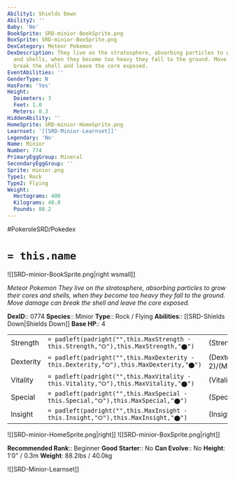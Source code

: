 ```yaml
---
Ability1: Shields Down
Ability2: ''
Baby: 'No'
BookSprite: SRD-minior-BookSprite.png
BoxSprite: SRD-minior-BoxSprite.png
DexCategory: Meteor Pokemon
DexDescription: They live on the stratosphere, absorbing particles to grow their cores
  and shells, when they become too heavy they fall to the ground. Move damage can
  break the shell and leave the core exposed.
EventAbilities: ''
GenderType: N
HasForm: 'Yes'
Height:
  Deimeters: 3
  Feet: 1.0
  Meters: 0.3
HiddenAbility: ''
HomeSprite: SRD-minior-HomeSprite.png
Learnset: '[[SRD-Minior-Learnset]]'
Legendary: 'No'
Name: Minior
Number: 774
PrimaryEggGroup: Mineral
SecondaryEggGroup: ''
Sprite: minior.png
Type1: Rock
Type2: Flying
Weight:
  Hectograms: 400
  Kilograms: 40.0
  Pounds: 88.2
---
```


#PokeroleSRD/Pokedex

# `= this.name`

![[SRD-minior-BookSprite.png|right wsmall]]

*Meteor Pokemon*
*They live on the stratosphere, absorbing particles to grow their cores and shells, when they become too heavy they fall to the ground. Move damage can break the shell and leave the core exposed.*

**DexID**:: 0774
**Species**:: Minior
**Type**:: Rock / Flying
**Abilities**:: [[SRD-Shields Down|Shields Down]]
**Base HP**:: 4

|           |                                                                                        |                                          |
| --------- | -------------------------------------------------------------------------------------- | ---------------------------------------- |
| Strength  | `= padleft(padright("",this.MaxStrength - this.Strength,"⭘"),this.MaxStrength,"⬤")`    | (Strength::2)/(MaxStrength::4)   |
| Dexterity | `= padleft(padright("",this.MaxDexterity - this.Dexterity,"⭘"),this.MaxDexterity,"⬤")` | (Dexterity:: 2)/(MaxDexterity::4) |
| Vitality  | `= padleft(padright("",this.MaxVitality - this.Vitality,"⭘"),this.MaxVitality,"⬤")`    | (Vitality::3)/(MaxVitality::6)   |
| Special   | `= padleft(padright("",this.MaxSpecial - this.Special,"⭘"),this.MaxSpecial,"⬤")`       | (Special::2)/(MaxSpecial::4)     |
| Insight   | `= padleft(padright("",this.MaxInsight - this.Insight,"⭘"),this.MaxInsight,"⬤")`       | (Insight::3)/(MaxInsight::6)     |

![[SRD-minior-HomeSprite.png|right]]
![[SRD-minior-BoxSprite.png|right]]

**Recommended Rank**:: Beginner
**Good Starter**:: No
**Can Evolve**:: No
**Height**: 1'0" / 0.3m
**Weight**: 88.2lbs / 40.0kg

![[SRD-Minior-Learnset]]